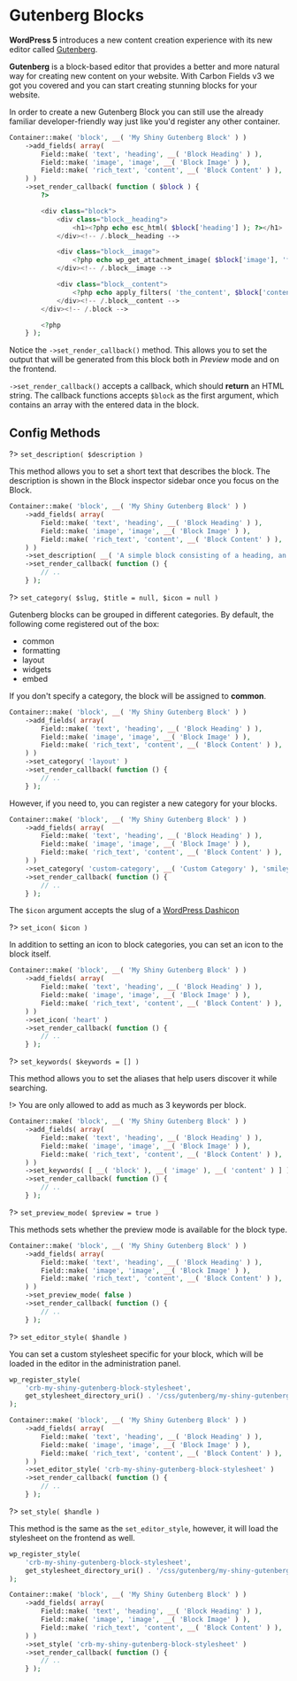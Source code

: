 # Gutenberg Blocks

__WordPress 5__ introduces a new content creation experience with its new editor called [Gutenberg](https://ma.tt/2017/08/we-called-it-gutenberg-for-a-reason/).

__Gutenberg__ is a block-based editor that provides a better and more natural way for creating new content on your website. With Carbon Fields v3 we got you covered and you can start creating stunning blocks for your website.

In order to create a new Gutenberg Block you can still use the already familiar developer-friendly way just like you'd register any other container.

```php
Container::make( 'block', __( 'My Shiny Gutenberg Block' ) )
	->add_fields( array(
		Field::make( 'text', 'heading', __( 'Block Heading' ) ),
		Field::make( 'image', 'image', __( 'Block Image' ) ),
		Field::make( 'rich_text', 'content', __( 'Block Content' ) ),
	) )
	->set_render_callback( function ( $block ) {
		?>

		<div class="block">
			<div class="block__heading">
				<h1><?php echo esc_html( $block['heading'] ); ?></h1>
			</div><!-- /.block__heading -->

			<div class="block__image">
				<?php echo wp_get_attachment_image( $block['image'], 'full' ); ?>
			</div><!-- /.block__image -->

			<div class="block__content">
				<?php echo apply_filters( 'the_content', $block['content'] ); ?>
			</div><!-- /.block__content -->
		</div><!-- /.block -->

		<?php
	} );
```

Notice the `->set_render_callback()` method. This allows you to set the output that will be generated from this block both in _Preview_ mode and on the frontend.

`->set_render_callback()` accepts a callback, which should __return__ an HTML string. The callback functions accepts `$block` as the first argument, which contains an array with the entered data in the block.


## Config Methods

?> `set_description( $description )` []( :id=set-description)

This method allows you to set a short text that describes the block. The description is shown in the Block inspector sidebar once you focus on the Block.

```php
Container::make( 'block', __( 'My Shiny Gutenberg Block' ) )
	->add_fields( array(
		Field::make( 'text', 'heading', __( 'Block Heading' ) ),
		Field::make( 'image', 'image', __( 'Block Image' ) ),
		Field::make( 'rich_text', 'content', __( 'Block Content' ) ),
	) )
	->set_description( __( 'A simple block consisting of a heading, an image and a text content.' ) )
	->set_render_callback( function () {
		// ..
	} );
```

?> `set_category( $slug, $title = null, $icon = null )`

Gutenberg blocks can be grouped in different categories. By default, the following come registered out of the box:

 * common
 * formatting
 * layout
 * widgets
 * embed

If you don't specify a category, the block will be assigned to __common__.

```php
Container::make( 'block', __( 'My Shiny Gutenberg Block' ) )
	->add_fields( array(
		Field::make( 'text', 'heading', __( 'Block Heading' ) ),
		Field::make( 'image', 'image', __( 'Block Image' ) ),
		Field::make( 'rich_text', 'content', __( 'Block Content' ) ),
	) )
	->set_category( 'layout' )
	->set_render_callback( function () {
		// ..
	} );
```

However, if you need to, you can register a new category for your blocks.

```php
Container::make( 'block', __( 'My Shiny Gutenberg Block' ) )
	->add_fields( array(
		Field::make( 'text', 'heading', __( 'Block Heading' ) ),
		Field::make( 'image', 'image', __( 'Block Image' ) ),
		Field::make( 'rich_text', 'content', __( 'Block Content' ) ),
	) )
	->set_category( 'custom-category', __( 'Custom Category' ), 'smiley' )
	->set_render_callback( function () {
		// ..
	} );
```

The `$icon` argument accepts the slug of a [WordPress Dashicon](https://developer.wordpress.org/resource/dashicons)

?> `set_icon( $icon )`

In addition to setting an icon to block categories, you can set an icon to the block itself.

```php
Container::make( 'block', __( 'My Shiny Gutenberg Block' ) )
	->add_fields( array(
		Field::make( 'text', 'heading', __( 'Block Heading' ) ),
		Field::make( 'image', 'image', __( 'Block Image' ) ),
		Field::make( 'rich_text', 'content', __( 'Block Content' ) ),
	) )
	->set_icon( 'heart' )
	->set_render_callback( function () {
		// ..
	} );
```

?> `set_keywords( $keywords = [] )`

This method allows you to set the aliases that help users discover it while searching.

!> You are only allowed to add as much as 3 keywords per block.

```php
Container::make( 'block', __( 'My Shiny Gutenberg Block' ) )
	->add_fields( array(
		Field::make( 'text', 'heading', __( 'Block Heading' ) ),
		Field::make( 'image', 'image', __( 'Block Image' ) ),
		Field::make( 'rich_text', 'content', __( 'Block Content' ) ),
	) )
	->set_keywords( [ __( 'block' ), __( 'image' ), __( 'content' ) ] )
	->set_render_callback( function () {
		// ..
	} );
```

?> `set_preview_mode( $preview = true )`

This methods sets whether the preview mode is available for the block type.

```php
Container::make( 'block', __( 'My Shiny Gutenberg Block' ) )
	->add_fields( array(
		Field::make( 'text', 'heading', __( 'Block Heading' ) ),
		Field::make( 'image', 'image', __( 'Block Image' ) ),
		Field::make( 'rich_text', 'content', __( 'Block Content' ) ),
	) )
	->set_preview_mode( false )
	->set_render_callback( function () {
		// ..
	} );
```

?> `set_editor_style( $handle )`

You can set a custom stylesheet specific for your block, which will be loaded in the editor in the administration panel.

```php
wp_register_style(
	'crb-my-shiny-gutenberg-block-stylesheet',
	get_stylesheet_directory_uri() . '/css/gutenberg/my-shiny-gutenberg-block.css'
);

Container::make( 'block', __( 'My Shiny Gutenberg Block' ) )
	->add_fields( array(
		Field::make( 'text', 'heading', __( 'Block Heading' ) ),
		Field::make( 'image', 'image', __( 'Block Image' ) ),
		Field::make( 'rich_text', 'content', __( 'Block Content' ) ),
	) )
	->set_editor_style( 'crb-my-shiny-gutenberg-block-stylesheet' )
	->set_render_callback( function () {
		// ..
	} );
```

?> `set_style( $handle )`

This method is the same as the `set_editor_style`, however, it will load the stylesheet on the frontend as well.

```php
wp_register_style(
	'crb-my-shiny-gutenberg-block-stylesheet',
	get_stylesheet_directory_uri() . '/css/gutenberg/my-shiny-gutenberg-block.css'
);

Container::make( 'block', __( 'My Shiny Gutenberg Block' ) )
	->add_fields( array(
		Field::make( 'text', 'heading', __( 'Block Heading' ) ),
		Field::make( 'image', 'image', __( 'Block Image' ) ),
		Field::make( 'rich_text', 'content', __( 'Block Content' ) ),
	) )
	->set_style( 'crb-my-shiny-gutenberg-block-stylesheet' )
	->set_render_callback( function () {
		// ..
	} );
```